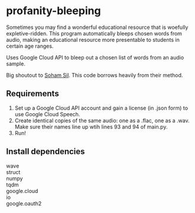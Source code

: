 # profanity-bleeping
Sometimes you may find a wonderful educational resource that is woefully expletive-ridden.  This program automatically bleeps chosen words from audio, making an educational resource more presentable to students in certain age ranges.

Uses Google Cloud API to bleep out a chosen list of words from an audio sample.

Big shoutout to [Soham Sil](https://github.com/sohamsil).  This code borrows heavily from their method.

## Requirements
1. Set up a Google Cloud API account and gain a license (in .json form) to use Google Cloud Speech.
2. Create identical copies of the same audio: one as a .flac, one as a .wav.  Make sure their names line up wtih lines 93 and 94 of main.py.
3. Run!

## Install dependencies
wave  
struct  
numpy  
tqdm  
google.cloud  
io  
google.oauth2
